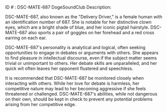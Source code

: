 ID # : DSC-MATE-687
DogeSoundClub Description:

DSC-MATE-687, also known as the "Delivery Driver," is a female human with an identification number of 687. She is notable for her distinctive clown eyes, which are a bright shade of blue, and her iconic pigtail hairstyle. DSC-MATE-687 also sports a pair of goggles on her forehead and a red cross earring on each ear.

DSC-MATE-687's personality is analytical and logical, often seeking opportunities to engage in debates or arguments with others. She appears to find pleasure in intellectual discourse, even if the subject matter seems trivial or unimportant to others. Her debate skills are unparalleled, and her quick wit often leaves her opponent flustered and speechless.

It is recommended that DSC-MATE-687 be monitored closely when interacting with others. While her love for debate is harmless, her competitive nature may lead to her becoming aggressive if she feels threatened or challenged. DSC-MATE-687's abilities, while not dangerous on their own, should be kept in check to prevent any potential problems arising from her competitive edge.